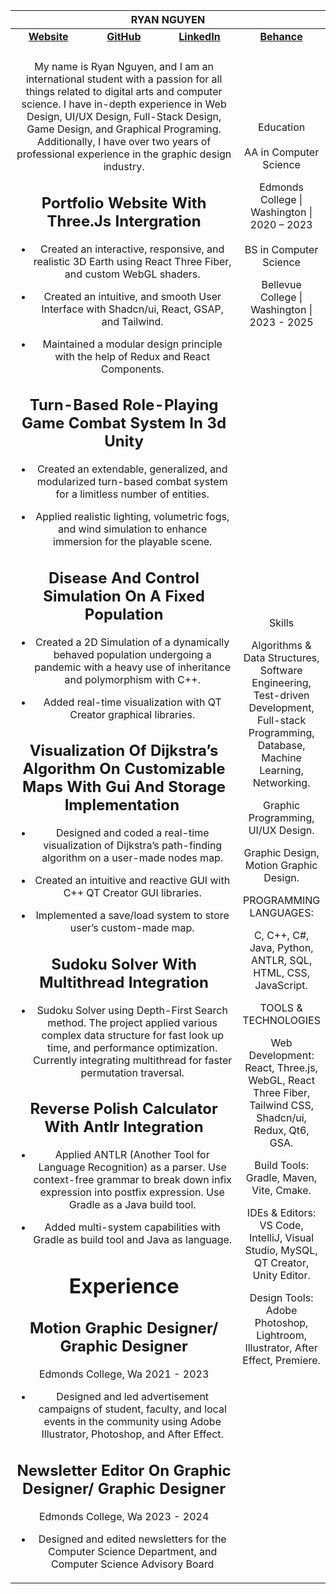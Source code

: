 <table>
<colgroup>
<col style="width: 25%" />
<col style="width: 25%" />
<col style="width: 25%" />
<col style="width: 25%" />
</colgroup>
<thead>
<tr>
<th colspan="4" style="text-align: center;">RYAN NGUYEN</th>
</tr>
</thead>
<tbody>
<tr>
<td style="text-align: center;"><a
href="https://ryannguyen.dev/"><strong>Website</strong></a></td>
<td style="text-align: center;"><a
href="https://github.com/Th-nguyen-Dev"><strong>GitHub</strong></a></td>
<td style="text-align: center;"><a
href="https://www.linkedin.com/in/hung-nguyen-dev/"><strong>LinkedIn</strong></a></td>
<td style="text-align: center;"><a
href="https://www.behance.net/ryannguyen35"><strong>Behance</strong></a></td>
</tr>
<tr>
<td colspan="4" style="text-align: center;"></td>
</tr>
<tr>
<td colspan="3" rowspan="2" style="text-align: center;"><p>My name is
Ryan Nguyen, and I am an international student with a passion for all
things related to digital arts and computer science. I have in-depth
experience in Web Design, UI/UX Design, Full-Stack Design, Game Design,
and Graphical Programing. Additionally, I have over two years of
professional experience in the graphic design industry.</p>
<h2 id="portfolio-website-with-three.js-intergration">Portfolio Website
With Three.Js Intergration</h2>
<ul>
<li><p>Created an interactive, responsive, and realistic 3D Earth using
React Three Fiber, and custom WebGL shaders.</p></li>
<li><p>Created an intuitive, and smooth User Interface with Shadcn/ui,
React, GSAP, and Tailwind.</p></li>
<li><p>Maintained a modular design principle with the help of Redux and
React Components.</p></li>
</ul>
<h2
id="turn-based-role-playing-game-combat-system-in-3d-unity">Turn-Based
Role-Playing Game Combat System In 3d Unity</h2>
<ul>
<li><p>Created an extendable, generalized, and modularized turn-based
combat system for a limitless number of entities.</p></li>
<li><p>Applied realistic lighting, volumetric fogs, and wind simulation
to enhance immersion for the playable scene.</p></li>
</ul>
<h2 id="disease-and-control-simulation-on-a-fixed-population">Disease
And Control Simulation On A Fixed Population</h2>
<ul>
<li><p>Created a 2D Simulation of a dynamically behaved population
undergoing a pandemic with a heavy use of inheritance and polymorphism
with C++.</p></li>
<li><p>Added real-time visualization with QT Creator graphical
libraries.</p></li>
</ul>
<h2
id="visualization-of-dijkstras-algorithm-on-customizable-maps-with-gui-and-storage-implementation">Visualization
Of Dijkstra’s Algorithm On Customizable Maps With Gui And Storage
Implementation </h2>
<ul>
<li><p>Designed and coded a real-time visualization of Dijkstra’s
path-finding algorithm on a user-made nodes map.</p></li>
<li><p>Created an intuitive and reactive GUI with C++ QT Creator GUI
libraries.</p></li>
<li><p>Implemented a save/load system to store user’s custom-made
map.</p></li>
</ul>
<h2 id="sudoku-solver-with-multithread-integration">Sudoku Solver With
Multithread Integration</h2>
<ul>
<li><p>Sudoku Solver using Depth-First Search method. The project
applied various complex data structure for fast look up time, and
performance optimization. Currently integrating multithread for faster
permutation traversal.</p></li>
</ul>
<h2 id="reverse-polish-calculator-with-antlr-integration">Reverse Polish
Calculator With Antlr Integration</h2>
<ul>
<li><p>Applied ANTLR (Another Tool for Language Recognition) as a
parser. Use context-free grammar to break down infix expression into
postfix expression. Use Gradle as a Java build tool.</p></li>
<li><p>Added multi-system capabilities with Gradle as build tool and
Java as language.</p></li>
</ul>
<h1 id="experience">Experience</h1>
<h2 id="motion-graphic-designer-graphic-designer">Motion Graphic
Designer/ Graphic Designer</h2>
<p>Edmonds College, Wa 2021 - 2023</p>
<ul>
<li><p>Designed and led advertisement campaigns of student, faculty, and
local events in the community using Adobe Illustrator, Photoshop, and
After Effect.</p></li>
</ul>
<h2
id="newsletter-editor-on-graphic-designer-graphic-designer">Newsletter
Editor On Graphic Designer/ Graphic Designer</h2>
<p>Edmonds College, Wa 2023 - 2024</p>
<ul>
<li><p>Designed and edited newsletters for the Computer Science
Department, and Computer Science Advisory Board</p></li>
</ul></td>
<td style="text-align: center;"><p>Education<br />
<br />
AA in Computer Science</p>
<p>Edmonds College | Washington | 2020 – 2023<br />
<br />
BS in Computer Science</p>
<p>Bellevue College | Washington | 2023 - 2025</p></td>
</tr>
<tr>
<td style="text-align: center;"><p>Skills</p>
<p>Algorithms &amp; Data Structures, Software Engineering, Test-driven
Development, Full-stack Programming, Database, Machine Learning,
Networking.</p>
<p>Graphic Programming, UI/UX Design.</p>
<p>Graphic Design, Motion Graphic Design.</p>
<p>PROGRAMMING LANGUAGES:</p>
<p>C, C++, C#, Java, Python, ANTLR, SQL, HTML, CSS, JavaScript.</p>
<p>TOOLS &amp; TECHNOLOGIES</p>
<p>Web Development: React, Three.js, WebGL, React Three Fiber, Tailwind
CSS, Shadcn/ui, Redux, Qt6, GSA.</p>
<p>Build Tools: Gradle, Maven, Vite, Cmake.</p>
<p>IDEs &amp; Editors: VS Code, IntelliJ, Visual Studio, MySQL, QT
Creator, Unity Editor.</p>
<p>Design Tools: Adobe Photoshop, Lightroom, Illustrator, After Effect,
Premiere.</p></td>
</tr>
</tbody>
</table>
